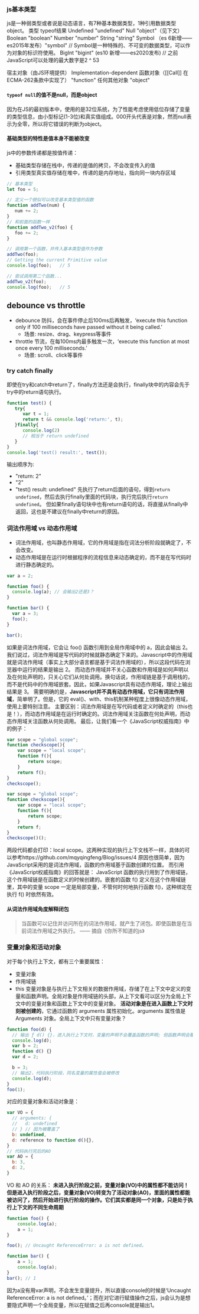### js基本类型
js是一种弱类型或者说是动态语言，有7种基本数据类型，1种引用数据类型object。
类型	typeof结果
Undefined	"undefined"
Null	"object"（见下文）
Boolean	"boolean"
Number	"number"
String	"string"
Symbol （es 6新增——es2015年发布）"symbol" // Symbol是一种特殊的、不可变的数据类型，可以作为对象的标识符使用。
BigInt "bigint" (es10 新增——es2020发布) // 之前JavaScript可以处理的最大数字是2 ^ 53

宿主对象（由JS环境提供）	Implementation-dependent
函数对象（[[Call]] 在ECMA-262条款中实现了）	"function"
任何其他对象 "object"

#### `typeof null`的值不是null，而是object
因为在JS的最初版本中，使用的是32位系统，为了性能考虑使用低位存储了变量的类型信息，由小型标记(1-3位)和真实值组成。000开头代表是对象，然而null表示为全零，所以将它错误的判断为object。

#### 基础类型的特性是值本身不能被改变
js中的参数传递都是按值传递：
- 基础类型存储在栈中，传递的是值的拷贝，不会改变传入的值
- 引用类型真实值存储在堆中，传递的是内存地址，指向同一块内存区域

``` js
// 基本类型
let foo = 5;

// 定义一个貌似可以改变基本类型值的函数
function addTwo(num) {
   num += 2;
}
// 和前面的函数一样
function addTwo_v2(foo) {
   foo += 2;
}

// 调用第一个函数，并传入基本类型值作为参数
addTwo(foo);
// Getting the current Primitive value
console.log(foo);   // 5

// 尝试调用第二个函数...
addTwo_v2(foo);
console.log(foo);   // 5
```

## debounce vs throttle
- debounce 防抖，会在事件停止后100ms后再触发，‘execute this function only if 100 milliseconds have passed without it being called.’
  - 场景: resize、drag、keypress等事件
- throttle 节流，在每100ms内最多触发一次，‘execute this function at most once every 100 milliseconds.’
  - 场景: scroll、click等事件

### try catch finally
即使在try和catch中return了，finally方法还是会执行，finally块中的内容会先于try中的return语句执行。
``` js
function test() {
   try{
      var t = 1;
      return t && console.log('return:', t);
   }finally{
      console.log(2)
      // 相当于 return undefined
   }
}
console.log('test() result:', test());
```
输出顺序为:
- "return: 2" 
- "2"
- "test() result: undefined"
先执行了return后面的语句，得到`return undefined`，然后去执行finally里面的代码块，执行完后执行`return undefined`。
但如果finally语句块中也有return语句的话，将直接从finally中返回，这也是不建议在finally中return的原因。

### 词法作用域 vs 动态作用域
- 词法作用域，也叫静态作用域，它的作用域是指在词法分析阶段就确定了，不会改变。
- 动态作用域是在运行时根据程序的流程信息来动态确定的，而不是在写代码时进行静态确定的。
``` js
var a = 2;

function foo() {
  console.log(a); // 会输出2还是3？
}

function bar() {
  var a = 3;
  foo();
}

bar();
```
如果是词法作用域，它会让 foo() 函数引用到全局作用域中的 a，因此会输出 2。我们说过，词法作用域是写代码的时候就静态确定下来的。Javascript中的作用域就是词法作用域（事实上大部分语言都是基于词法作用域的），所以这段代码在浏览器中运行的结果是输出 2。
而动态作用域并不关心函数和作用域是如何声明以及在何处声明的，只关心它们从何处调用。换句话说，作用域链是基于调用栈的，而不是代码中的作用域嵌套。因此，如果Javascript具有动态作用域，理论上输出结果是 3。
需要明确的是，**Javascript并不具有动态作用域，它只有词法作用域**，简单明了。但是，它的 eval()、with、this机制某种程度上很像动态作用域，使用上要特别注意。
主要区别：词法作用域是在写代码或者定义时确定的（this也是！），而动态作用域是在运行时确定的。词法作用域关注函数在何处声明，而动态作用域关注函数从何处调用。
最后，让我们看一个《JavaScript权威指南》中的例子：
``` js
var scope = "global scope";
function checkscope(){
    var scope = "local scope";
    function f(){
        return scope;
    }
    return f();
}
checkscope();
```
``` js
var scope = "global scope";
function checkscope(){
    var scope = "local scope";
    function f(){
        return scope;
    }
    return f;
}
checkscope()();
```
两段代码都会打印：local scope。这两种实现的执行上下文栈不一样，具体的可以参考https://github.com/mqyqingfeng/Blog/issues/4
原因也很简单，因为JavaScript采用的是词法作用域，函数的作用域基于函数创建的位置。
而引用《JavaScript权威指南》的回答就是：
JavaScript 函数的执行用到了作用域链，这个作用域链是在函数定义的时候创建的。嵌套的函数 f() 定义在这个作用域链里，其中的变量 scope 一定是局部变量，不管何时何地执行函数 f()，这种绑定在执行 f() 时依然有效。
#### 从词法作用域角度解释闭包
> 当函数可以记住并访问所在的词法作用域，就产生了闭包。即使函数是在当前词法作用域之外执行。
—— 摘自《你所不知道的js》

### 变量对象和活动对象
对于每个执行上下文，都有三个重要属性：
- 变量对象
- 作用域链
- this
变量对象是与执行上下文相关的数据作用域，存储了在上下文中定义的变量和函数声明。全局对象是作用域链的头部，从上下文看可以区分为全局上下文中的变量对象和函数上下文中的变量对象。
**活动对象是在进入函数上下文时刻被创建的**，它通过函数的 arguments 属性初始化。arguments 属性值是 Arguments 对象。全局上下文中只有变量对象？
``` js
function foo(d) {
  // 输出 ƒ d() {}，进入执行上下文时，变量的声明不会覆盖函数的声明; 但函数声明会覆盖输入的形参和变量声明
  console.log(d);
  var b = 2;
  function d() {}
  var d = 2;

  b = 3;
  // 输出2，代码执行阶段，同名变量的属性值会被修改
  console.log(d);
}
foo(1);
```
对应的变量对象和活动对象是：
``` js
var VO = {
  // arguments: {
  //   d: undefined
  // } // 因为被覆盖了
  b: undefined,
  d: reference to function d(){},
}
// 代码执行完后的AO
var AO = {
  b: 3,
  d: 2,
}
```
VO 和 AO 的关系：
**未进入执行阶段之前，变量对象(VO)中的属性都不能访问！但是进入执行阶段之后，变量对象(VO)转变为了活动对象(AO)，里面的属性都能被访问了，然后开始进行执行阶段的操作。它们其实都是同一个对象，只是处于执行上下文的不同生命周期**
``` js
function foo() {
    console.log(a);
    a = 1;
}

foo(); // Uncaught ReferenceError: a is not defined。

function bar() {
    a = 1;
    console.log(a);
}
bar(); // 1
```
因为a没有用var声明，不会发生变量提升，所以直接console的时候是‘Uncaught ReferenceError: a is not defined。’；而在对它进行赋值操作之后，js会认为是想要隐式声明一个全局变量，所以在赋值之后再console就是输出1。
